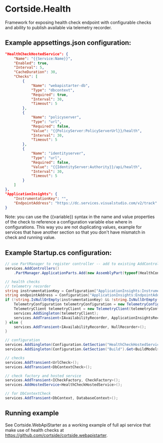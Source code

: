 # Cortside.Health
Framework for exposing health check  endpoint with configurable checks and ability to publish available via telemetry recorder.

## Example appsettings.json configuration:
```json
"HealthCheckHostedService": {
    "Name": "{{Service:Name}}",
    "Enabled": true,
    "Interval": 5,
    "CacheDuration": 30,
    "Checks": [
        {
            "Name": "webapistarter-db",
            "Type": "dbcontext",
            "Required": true,
            "Interval": 30,
            "Timeout": 5
        },
        {
            "Name": "policyserver",
            "Type": "url",
            "Required": false,
            "Value": "{{PolicyServer:PolicyServerUrl}}/health",
            "Interval": 30,
            "Timeout": 5
        },
        {
            "Name": "identityserver",
            "Type": "url",
            "Required": false,
            "Value": "{{IdentityServer:Authority}}/api/health",
            "Interval": 30,
            "Timeout": 5
        }
    ]
},
"ApplicationInsights": {
    "InstrumentationKey": "",
    "EndpointAddress": "https://dc.services.visualstudio.com/v2/track"
}
```
Note: you can use the {{variable}} syntax in the name and value properties of the check to reference a configuration variable else where in configurations.  This way you are not duplicating values, example for services that have another section so that you don't have mismatch in check and running value.

## Example Startup.cs configuration:
```csharp
// use PartManager to register controller -- add to existing AddControllers call
services.AddControllers()
    .PartManager.ApplicationParts.Add(new AssemblyPart(typeof(HealthController).Assembly));

// health checks
// telemetry recorder
string instrumentationKey = Configuration["ApplicationInsights:InstrumentationKey"];
string endpointAddress = Configuration["ApplicationInsights:EndpointAddress"];
if (!string.IsNullOrEmpty(instrumentationKey) && !string.IsNullOrEmpty(endpointAddress)) {
    TelemetryConfiguration telemetryConfiguration = new TelemetryConfiguration(instrumentationKey, new InMemoryChannel { EndpointAddress = endpointAddress });
    TelemetryClient telemetryClient = new TelemetryClient(telemetryConfiguration);
    services.AddSingleton(telemetryClient);
    services.AddTransient<IAvailabilityRecorder, ApplicationInsightsRecorder>();
} else {
    services.AddTransient<IAvailabilityRecorder, NullRecorder>();
}

// configuration
services.AddSingleton(Configuration.GetSection("HealthCheckHostedService").Get<HealthCheckServiceConfiguration>());
services.AddSingleton(Configuration.GetSection("Build").Get<BuildModel>());

// checks
services.AddTransient<UrlCheck>();
services.AddTransient<DbContextCheck>();

// check factory and hosted service
services.AddTransient<ICheckFactory, CheckFactory>();
services.AddHostedService<HealthCheckHostedService>();

// for DbContextCheck
services.AddTransient<DbContext, DatabaseContext>();
```

## Running example
See Cortside.WebApiStarter as a working example of full api service that make use of health checks at https://github.com/cortside/cortside.webapistarter.